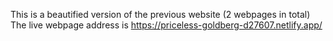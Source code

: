 This is a beautified version of the previous website (2 webpages in total)
The live webpage address is https://priceless-goldberg-d27607.netlify.app/